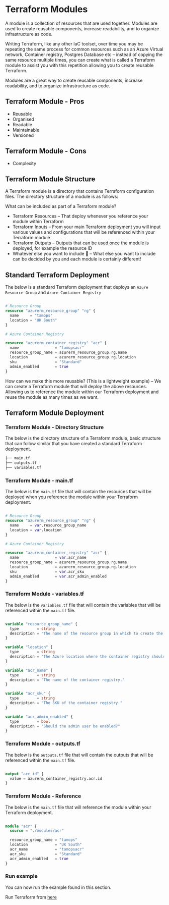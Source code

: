 # Terraform Modules

A module is a collection of resources that are used together. Modules are used to create reusable components, increase readability, and to organize infrastructure as code.

Writing Terraform, like any other IaC toolset, over time you may be repeating the same process for common resources such as an Azure Virtual network, Container registry, Postgres Database etc – instead of copying the same resource multiple times, you can create what is called a Terraform module to assist you with this repetition allowing you to create reusable Terraform. 

Modules are a great way to create reusable components, increase readability, and to organize infrastructure as code.

## Terraform Module - Pros

- Reusable
- Organised
- Readable
- Maintainable
- Versioned

## Terraform Module - Cons

- Complexity

## Terraform Module Structure

A Terraform module is a directory that contains Terraform configuration files. The directory structure of a module is as follows:

What can be included as part of a Terraform module?

- Terraform Resources – That deploy whenever you reference your module within Terraform
- Terraform Inputs – From your main Terraform deployment you will input various values and configurations that will be referenced within your Terraform module
- Terraform Outputs – Outputs that can be used once the module is deployed, for example the resource ID
- Whatever else you want to include 🙂 – What else you want to include can be decided by you and each module is certainly different!

## Standard Terraform Deployment

The below is a standard Terraform deployment that deploys an `Azure Resource Group` and `Azure Container Registry`

```terraform

# Resource Group
resource "azurerm_resource_group" "rg" {
  name     = "tamops"
  location = "UK South"
}

# Azure Container Registry

resource "azurerm_container_registry" "acr" {
  name                = "tamopsacr"
  resource_group_name = azurerm_resource_group.rg.name
  location            = azurerm_resource_group.rg.location
  sku                 = "Standard"
  admin_enabled       = true
}

``` 

How can we make this more reusable? (This is a lightweight example) – We can create a Terraform module that will deploy the above resources. Allowing us to reference the module within our Terraform deployment and reuse the module as many times as we want.

## Terraform Module Deployment

### Terraform Module - Directory Structure

The below is the directory structure of a Terraform module, basic structure that can follow similar that you have created a standard Terraform deployment.

```bash
├── main.tf
├── outputs.tf
├── variables.tf
```

### Terraform Module - main.tf

The below is the `main.tf` file that will contain the resources that will be deployed when you reference the module within your Terraform deployment.

```terraform

# Resource Group
resource "azurerm_resource_group" "rg" {
  name     = var.resource_group_name
  location = var.location
}

# Azure Container Registry

resource "azurerm_container_registry" "acr" {
  name                = var.acr_name
  resource_group_name = azurerm_resource_group.rg.name
  location            = azurerm_resource_group.rg.location
  sku                 = var.acr_sku
  admin_enabled       = var.acr_admin_enabled
}

```

### Terraform Module - variables.tf

The below is the `variables.tf` file that will contain the variables that will be referenced within the `main.tf` file.

```terraform

variable "resource_group_name" {
  type        = string
  description = "The name of the resource group in which to create the container registry."
}

variable "location" {
  type        = string
  description = "The Azure location where the container registry should exist."
}

variable "acr_name" {
  type        = string
  description = "The name of the container registry."
}

variable "acr_sku" {
  type        = string
  description = "The SKU of the container registry."
}

variable "acr_admin_enabled" {
  type        = bool
  description = "Should the admin user be enabled?"
}

```

### Terraform Module - outputs.tf

The below is the `outputs.tf` file that will contain the outputs that will be referenced within the `main.tf` file.

```terraform

output "acr_id" {
  value = azurerm_container_registry.acr.id
}

```

### Terraform Module - Reference

The below is the `main.tf` file that will reference the module within your Terraform deployment.

```terraform

module "acr" {
  source = "./modules/acr"

  resource_group_name = "tamops"
  location            = "UK South"
  acr_name            = "tamopsacr"
  acr_sku             = "Standard"
  acr_admin_enabled   = true
}

```

### Run example

You can now run the example found in this section.

Run Terraform from [here](https://github.com/thomast1906/terraform-on-azure/tree/main/4-terraform-advanced/6-terraform-modules/terraform)